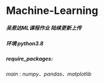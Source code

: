 # Machine-Learning

##### 吴恩达ML课程作业 陆续更新上传
##### 环境 python3.8  
##### require_packages:
###### main : *numpy、pandas、matplotlib*
